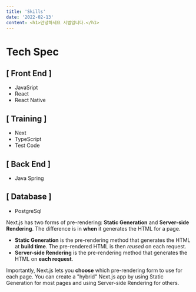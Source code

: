 ```yaml
---
title: 'Skills'
date: '2022-02-13'
content: <h1>안녕하세요 시범입니다.</h1>
---
```


# Tech Spec
## [ Front End ]
- JavaSript
- React
- React Native

## [ Training ] ## 
- Next
- TypeScript
- Test Code

## [ Back End ] ##
- Java Spring

## [ Database ] ##
- PostgreSql

Next.js has two forms of pre-rendering: **Static Generation** and **Server-side Rendering**. The difference is in **when** it generates the HTML for a page.

- **Static Generation** is the pre-rendering method that generates the HTML at **build time**. The pre-rendered HTML is then _reused_ on each request.
- **Server-side Rendering** is the pre-rendering method that generates the HTML on **each request**.

Importantly, Next.js lets you **choose** which pre-rendering form to use for each page. You can create a "hybrid" Next.js app by using Static Generation for most pages and using Server-side Rendering for others.